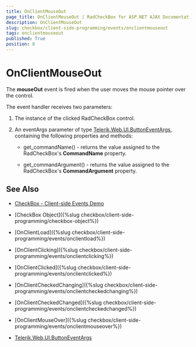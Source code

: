 ```yaml
---
title: OnClientMouseOut
page_title: OnClientMouseOut | RadCheckBox for ASP.NET AJAX Documentation
description: OnClientMouseOut
slug: checkbox/client-side-programming/events/onclientmouseout
tags: onclientmouseout
published: True
position: 8
---
```


# OnClientMouseOut

The **mouseOut** event is fired when the user moves the mouse pointer over the control.

The event handler receives two parameters:

1. The instance of the clicked RadCheckBox control.

1. An eventArgs parameter of type [Telerik.Web.UI.ButtonEventArgs](https://docs.telerik.com/devtools/aspnet-ajax/api/client/args/Telerik.Web.UI.ButtonEventArgs), containing the following properties and methods:

	* get_commandName() - returns the value assigned to the RadCheckBox's **CommandName** property.

	* get_commandArgument() - returns the value assigned to the RadCheckBox's **CommandArgument** property.


## See Also

 * [CheckBox - Client-side Events Demo](https://demos.telerik.com/aspnet-ajax/checkbox/client-side-api/client-side-events/defaultcs.aspx)

 * [CheckBox Object]({%slug checkbox/client-side-programming/checkbox-object%})
 
 * [OnClientLoad]({%slug checkbox/client-side-programming/events/onclientload%})
 
 * [OnClientClicking]({%slug checkbox/client-side-programming/events/onclientclicking%})
 
 * [OnClientClicked]({%slug checkbox/client-side-programming/events/onclientclicked%})
 
 * [OnClientCheckedChanging]({%slug checkbox/client-side-programming/events/onclientcheckedchanging%})

 * [OnClientCheckedChanged]({%slug checkbox/client-side-programming/events/onclientcheckedchanged%})
 
 * [OnClientMouseOver]({%slug checkbox/client-side-programming/events/onclientmouseover%})

 * [Telerik.Web.UI.ButtonEventArgs](https://docs.telerik.com/devtools/aspnet-ajax/api/client/args/Telerik.Web.UI.ButtonEventArgs)

